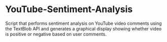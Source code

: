 # YouTube-Sentiment-Analysis

Script that performs sentiment analysis on YouTube video comments using the TextBlob API and generates a graphical display showing whether video is positive or negative based on user comments.
